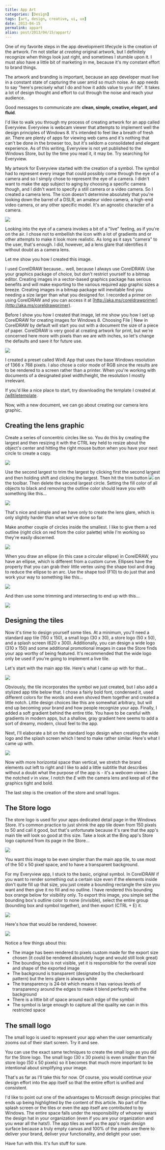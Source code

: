 ```yaml
---
title: App Art
categories: [Design]
tags: [art, design, creative, ui, ux]
date: 2013-04-15
permalink: appart
alias: post/2013/04/15/appart/
---
```


One of my favorite steps in the app development lifecycle is the creation of the artwork. I&#39;m not stellar at _creating_ original artwork, but I definitely recognize when things look just right, and sometimes I stumble upon it. I must also have a little bit of marketing in me, because it&#39;s my constant effort to brand things.


The artwork and branding is important, because an app developer must live in a constant state of capturing the user amid so much noise. An app needs to say &quot;here&#39;s precisely what I do and how it adds value to your life&quot;. It takes a lot of design thought and effort to cut through the noise and reach your audience.

Good messages to communicate are: **clean, simple, creative, elegant, and fluid**.

I&#39;d like to walk you through my process of creating artwork for an app called Everyview. Everyview is webcam viewer that attempts to implement well the design principles of Windows 8\. It&#39;s intended to feel like a breath of fresh air. There are plenty of apps for viewing web cams and it&#39;s nothing that can&#39;t be done in the browser too, but it&#39;s seldom a consolidated and elegant experience. As of this writing, Everyview is not yet published to the Windows Store, but by the time you read it, it may be. Try searching for Everyview.

My artwork for Everyview started with the creation of a symbol. The symbol had to represent every image that could possibly come through the eye of a camera and so I simply chose to represent the eye of a camera. I didn&#39;t want to make the app subject to aging by choosing a specific camera though, and I didn&#39;t want to specify a still camera or a video camera. So I created a camera lens. The icon doesn&#39;t determine absolutely that you&#39;re looking down the barrel of a DSLR, an amateur video camera, a high-end video camera, or any other specific model. It&#39;s an agnostic character of a camera.

![](/files/appart_01.png)

Looking into the eye of a camera invokes a bit of a &quot;live&quot; feeling, as if you&#39;re on the air. I chose not to embellish the icon with a lot of gradients and or other attempts to make it look more realistic. As long as it says &quot;camera&quot; to the user, that&#39;s enough. I did, however, ad a lens glare that identifies it without doubt as a camera lens.

Let me show you how I created this image.

I used CorelDRAW because... well, because I always use CorelDRAW. Use your graphics package of choice, but don&#39;t restrict yourself to a bitmap editor. Creating images in a vector-based graphics package has serious benefits and will make exporting to the various required app graphic sizes a breeze. Creating images in a bitmap package will inevitable find you needing a size larger than what you designed for. I recorded a primer on using CorelDRAW and you can access it at [http://aka.ms/coreldrawprimer](http://aka.ms/coreldrawprimer).

Before I show you how I created that image, let me show you how I set up CorelDRAW for creating images for Windows 8\. Choosing File | New in CorelDRAW by default will start you out with a document the size of a piece of paper. CorelDRAW is very good at creating artwork for print, but we&#39;re concerned here more with pixels than we are with inches, so let&#39;s change the defaults and save it for future use.

![](/files/appart_02.png)

I created a preset called Win8 App that uses the base Windows resolution of 1366 x 768 pixels. I also chose a color mode of RGB since the results are to be rendered to a screen rather than a printer. When you&#39;re working with documents of a designated pixel width/height, the resolution I mostly irrelevant.

If you&#39;d like a nice place to start, try downloading the template I created at [/w8tiletemplate](/w8tiletemplate).

Now, with a new document, we can go about creating our camera lens graphic.

## Creating the lens graphic

Create a series of concentric circles like so. You do this by creating the largest and then resizing it with the CTRL key held to resize about the object&#39;s center and hitting the right mouse button when you have your next circle to create a copy.

![](/files/appart_03.png)

Use the second largest to trim the largest by clicking first the second largest and then holding shift and clicking the largest. Then hit the trim button ![](/files/appart_04.png) on the toolbar. Then delete the second largest circle. Setting the fill color of all objects to black and removing the outline color should leave you with something like this...

![](/files/appart_05.png)

That&#39;s nice and simple and we have only to create the lens glare, which is only slightly harder than what we&#39;ve done so far.

Make another couple of circles inside the smallest. I like to give them a red outline (right click on red from the color palette) while I&#39;m working so they&#39;re easily discerned.

![](/files/appart_06.png)

When you draw an ellipse (in this case a circular ellipse) in CorelDRAW, you have an ellipse, which is different from a custom curve. Ellipses have the property that you can grab their little vertex using the shape tool and drag to reduce the ellipse to an arc. Use the shape tool (F10) to do just that and work your way to something like this...

![](/files/appart_07.png)

And then use some trimming and intersecting to end up with this...

![](/files/appart_08.png)

## Designing the tiles

Now it&#39;s time to design yourself some tiles. At a minimum, you&#39;ll need a standard app tile (150 x 150), a small logo (30 x 30), a store logo (50 x 50), and a splash screen (620 x 300). Additionally, you can design a wide logo (310 x 150) and some additional promotional images in case the Store finds your app worthy of being featured. It&#39;s recommended that the wide logo only be used if you&#39;re going to implement a live tile.

Let&#39;s start with the main app tile. Here&#39;s what I came up with for that...

![](/files/appart_09.png)

Obviously, the tile incorporates the symbol we just created, but I also add a stylized app title below that. I chose a fairly bold font, condensed it, used different colors for the words and even shoved them together and created a little notch. Little design choices like this are somewhat arbitrary, but will end up becoming your brand and how people recognize your app. Finally, I added a soft gradient behind the entire title. You have to be careful with gradients in modern apps, but a shallow, gray gradient here seems to add a sort of dreamy, modern, cloud feel to the app.

Next, I&#39;ll elaborate a bit on the standard logo design when creating the wide logo and the splash screen which I tend to make rather similar. Here&#39;s what I came up with.

![](/files/appart_10.png)

Now with more horizontal space than vertical, we stretch the brand elements out left to right and I like to add a little subtitle that describes without a doubt what the purpose of the app is - it&#39;s a _webcam viewer_. Like the notched _v_ in _view_, I notch the _E_ with the camera lens and keep all of the graphics tight and bold.

The last step is the creation of the store and small logos.

## The Store logo

The store logo is used for your apps dedicated detail page in the Windows Store. It&#39;s common practice to just shrink the app tile down from 150 pixels to 50 and call it good, but that&#39;s unfortunate because it&#39;s rare that the app&#39;s main tile will look so good at this size. Take a look at the Bing app&#39;s Store logo captured from its page in the Store...

![](/files/appart_11.png)

You want this image to be even simpler than the main app tile, to use most of the 50 x 50 pixel space, and to have a transparent background.

For my Everyview app, I stuck to the basic, original symbol. In CorelDRAW if you want to render something out a certain size even if the elements inside don&#39;t quite fill up that size, you just create a bounding rectangle the size you want and then give it no fill and no outline. I have rendered this bounding box orange below for visibility only. To export this image, you simple set the bounding box&#39;s outline color to none (invisible), select the entire group (bounding box and symbol together), and then export (CTRL + E) it.

![](/files/appart_12.png)

Here&#39;s how that would be rendered, however.

![](/files/appart_13.png)

Notice a few things about this:

*   The image has been rendered to pixels custom made for the export size chosen (it could be rendered absolutely huge and would still look great)
*   The bounding box is not visible, yet it is responsible for the overall size and shape of the exported image
*   The background is transparent (designated by the checkerboard pattern) but the lens glare is always white
*   The transparency is 24-bit which means it has various levels of transparency around the edges to make it blend perfectly with the background
*   There is a little bit of space around each edge of the symbol
*   The symbol is large enough to capture all the quality we can in this restricted space

## The small logo

The small logo is used to represent your app when the user semantically zooms out of their start screen. Try it and see.

You can use the exact same techniques to create the small logo as you did for the Store logo. The small logo (30 x 30 pixels) is even smaller than the store logo (50 x 50 pixels) so it becomes that much more important to be intentional about simplifying your image.

That&#39;s as far as I&#39;ll take this for now. Of course, you would continue your design effort into the app itself so that the entire effort is unified and consistent.

I&#39;d like to point out one of the advantages to Microsoft design principles that ends up being highlighted by the content of this article. No part of the splash screen or the tiles or even the app itself are contributed to by Windows. The entire space falls under the responsibility of whoever wears the design hat in your organization (even if you are your organization and you wear all the hats!). The app tiles as well as the app&#39;s main design surface because a truly empty canvas and 100% of the pixels are there to deliver your brand, deliver your functionality, and delight your user.

Have fun with this. It&#39;s fun stuff for sure.
